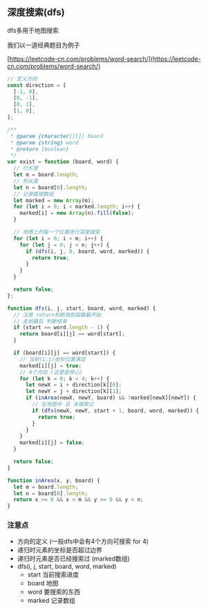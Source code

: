 ## 深度搜索(dfs)

dfs多用于地图搜索

我们以一道经典题目为例子

[https://leetcode-cn.com/problems/word-search/](https://leetcode-cn.com/problems/word-search/)


```js
// 定义方向
const direction = [
  [-1, 0],
  [0, -1],
  [0, 1],
  [1, 0],
];

/**
 * @param {character[][]} board
 * @param {string} word
 * @return {boolean}
 */
var exist = function (board, word) {
  // 行长度
  let m = board.length;
  // 列长度
  let n = board[0].length;
  // 记录路径数组
  let marked = new Array(m);
  for (let i = 0; i < marked.length; i++) {
    marked[i] = new Array(n).fill(false);
  }

  // 地图上的每一个位置进行深度搜索
  for (let i = 0; i < m; i++) {
    for (let j = 0; j < n; j++) {
      if (dfs(i, j, 0, board, word, marked)) {
        return true;
      }
    }
  }

  return false;
};

function dfs(i, j, start, board, word, marked) {
  // 注意 return判断放到函数最开始
  // 走到最后 判断结束 
  if (start == word.length - 1) {
    return board[i][j] == word[start];
  }

  if (board[i][j] == word[start]) {
    // 当前(i,j)坐标位置满足
    marked[i][j] = true;
    // 4个方向 (这里是核心)
    for (let k = 0; k < 4; k++) {
      let newX = i + direction[k][0];
      let newY = j + direction[k][1];
      if (inArea(newX, newY, board) && !marked[newX][newY]) {
        // 在地图中 且 未搜索过
        if (dfs(newX, newY, start + 1, board, word, marked)) {
          return true;
        }
      }
    }
    marked[i][j] = false;
  }

  return false;
}

function inArea(x, y, board) {
  let m = board.length;
  let n = board[0].length;
  return x >= 0 && x < m && y >= 0 && y < n;
}
```



### 注意点

* 方向的定义 (一般dfs中会有4个方向可搜索 for 4)
* 递归时元素的坐标是否超过边界
* 递归时元素是否已经搜索过 (marked数组)
* dfs(i, j, start, board, word, marked)  
  * start 当前搜索进度
  * board 地图
  * word 要搜索的东西
  * marked 记录数组









